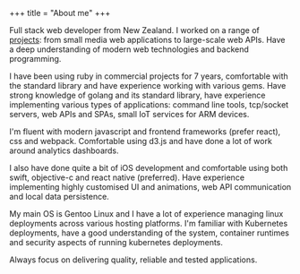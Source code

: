 +++
title = "About me"
+++

Full stack web developer from New Zealand. I worked on a range of [projects](/projects/): from small media web applications to large-scale web APIs. Have a deep understanding of modern web technologies and backend programming. 

I have been using ruby in commercial projects for 7 years, comfortable with the standard library and have experience working with various gems. Have strong knowledge of golang and its standard library, have experience implementing various types of applications: command line tools, tcp/socket servers, web APIs and SPAs, small IoT services for ARM devices.

I'm fluent with modern javascript and frontend frameworks (prefer react), css and webpack. Comfortable using d3.js and have done a lot of work around analytics dashboards. 

I also have done quite a bit of iOS development and comfortable using both swift, objective-c and react native (preferred). Have experience implementing highly customised UI and animations, web API communication and local data persistence. 

My main OS is Gentoo Linux and I have a lot of experience managing linux deployments across various hosting platforms. I'm familiar with Kubernetes deployments, have a good understanding of the system, container runtimes and security aspects of running kubernetes deployments.

Always focus on delivering quality, reliable and tested applications.
